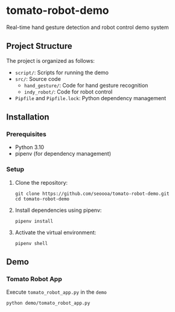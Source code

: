 # tomato-robot-demo
Real-time hand gesture detection and robot control demo system

## Project Structure

The project is organized as follows:
- `script/`: Scripts for running the demo
- `src/`: Source code
  - `hand_gesture/`: Code for hand gesture recognition
  - `indy_robot/`: Code for robot control
- `Pipfile` and `Pipfile.lock`: Python dependency management

## Installation

### Prerequisites
- Python 3.10
- pipenv (for dependency management)

### Setup
1. Clone the repository:
   ```
   git clone https://github.com/seoooa/tomato-robot-demo.git
   cd tomato-robot-demo
   ```

2. Install dependencies using pipenv:
   ```
   pipenv install
   ```

3. Activate the virtual environment:
   ```
   pipenv shell
   ```

## Demo

### Tomato Robot App
   Execute `tomato_robot_app.py` in the `demo`
   ```
   python demo/tomato_robot_app.py
   ```